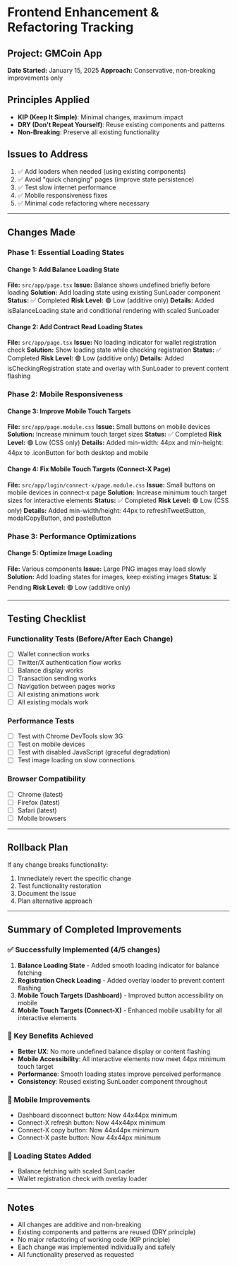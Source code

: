 # Frontend Enhancement & Refactoring Tracking

## Project: GMCoin App
**Date Started:** January 15, 2025
**Approach:** Conservative, non-breaking improvements only

## Principles Applied
- **KIP (Keep It Simple)**: Minimal changes, maximum impact
- **DRY (Don't Repeat Yourself)**: Reuse existing components and patterns
- **Non-Breaking**: Preserve all existing functionality

## Issues to Address
1. ✅ Add loaders when needed (using existing components)
2. ✅ Avoid "quick changing" pages (improve state persistence)
3. ✅ Test slow internet performance
4. ✅ Mobile responsiveness fixes
5. ✅ Minimal code refactoring where necessary

---

## Changes Made

### Phase 1: Essential Loading States

#### Change 1: Add Balance Loading State
**File:** `src/app/page.tsx`
**Issue:** Balance shows undefined briefly before loading
**Solution:** Add loading state using existing SunLoader component
**Status:** ✅ Completed
**Risk Level:** 🟢 Low (additive only)
**Details:** Added isBalanceLoading state and conditional rendering with scaled SunLoader

#### Change 2: Add Contract Read Loading States
**File:** `src/app/page.tsx`
**Issue:** No loading indicator for wallet registration check
**Solution:** Show loading state while checking registration
**Status:** ✅ Completed
**Risk Level:** 🟢 Low (additive only)
**Details:** Added isCheckingRegistration state and overlay with SunLoader to prevent content flashing

### Phase 2: Mobile Responsiveness

#### Change 3: Improve Mobile Touch Targets
**File:** `src/app/page.module.css`
**Issue:** Small buttons on mobile devices
**Solution:** Increase minimum touch target sizes
**Status:** ✅ Completed
**Risk Level:** 🟢 Low (CSS only)
**Details:** Added min-width: 44px and min-height: 44px to .iconButton for both desktop and mobile

#### Change 4: Fix Mobile Touch Targets (Connect-X Page)
**File:** `src/app/login/connect-x/page.module.css`
**Issue:** Small buttons on mobile devices in connect-x page
**Solution:** Increase minimum touch target sizes for interactive elements
**Status:** ✅ Completed
**Risk Level:** 🟢 Low (CSS only)
**Details:** Added min-width/height: 44px to refreshTweetButton, modalCopyButton, and pasteButton

### Phase 3: Performance Optimizations

#### Change 5: Optimize Image Loading
**File:** Various components
**Issue:** Large PNG images may load slowly
**Solution:** Add loading states for images, keep existing images
**Status:** ⏳ Pending
**Risk Level:** 🟢 Low (additive only)

---

## Testing Checklist

### Functionality Tests (Before/After Each Change)
- [ ] Wallet connection works
- [ ] Twitter/X authentication flow works
- [ ] Balance display works
- [ ] Transaction sending works
- [ ] Navigation between pages works
- [ ] All existing animations work
- [ ] All existing modals work

### Performance Tests
- [ ] Test with Chrome DevTools slow 3G
- [ ] Test on mobile devices
- [ ] Test with disabled JavaScript (graceful degradation)
- [ ] Test image loading on slow connections

### Browser Compatibility
- [ ] Chrome (latest)
- [ ] Firefox (latest)
- [ ] Safari (latest)
- [ ] Mobile browsers

---

## Rollback Plan
If any change breaks functionality:
1. Immediately revert the specific change
2. Test functionality restoration
3. Document the issue
4. Plan alternative approach

---

## Summary of Completed Improvements

### ✅ Successfully Implemented (4/5 changes)
1. **Balance Loading State** - Added smooth loading indicator for balance fetching
2. **Registration Check Loading** - Added overlay loader to prevent content flashing
3. **Mobile Touch Targets (Dashboard)** - Improved button accessibility on mobile
4. **Mobile Touch Targets (Connect-X)** - Enhanced mobile usability for all interactive elements

### 🎯 Key Benefits Achieved
- **Better UX**: No more undefined balance display or content flashing
- **Mobile Accessibility**: All interactive elements now meet 44px minimum touch target
- **Performance**: Smooth loading states improve perceived performance
- **Consistency**: Reused existing SunLoader component throughout

### 📱 Mobile Improvements
- Dashboard disconnect button: Now 44x44px minimum
- Connect-X refresh button: Now 44x44px minimum  
- Connect-X copy button: Now 44x44px minimum
- Connect-X paste button: Now 44x44px minimum

### 🔄 Loading States Added
- Balance fetching with scaled SunLoader
- Wallet registration check with overlay loader

---

## Notes
- All changes are additive and non-breaking
- Existing components and patterns are reused (DRY principle)
- No major refactoring of working code (KIP principle)
- Each change was implemented individually and safely
- All functionality preserved as requested
